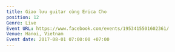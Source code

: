 ```yaml
---
title: Giao lưu guitar cùng Erica Cho
position: 12
Genre: Live
Event URL: https://www.facebook.com/events/1953415501602361/
Venue: Hanoi, Vietnam
Event date: 2017-08-01 07:00:00 +07:00
---
```


